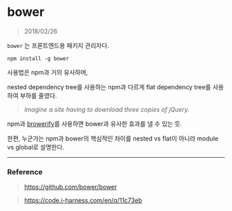 # bower

> 2018/02/26

`bower` 는 프론트엔드용 패키지 관리자다.

```
npm install -g bower
```

사용법은 npm과 거의 유사하며,

nested dependency tree를 사용하는 npm과 다르게 flat dependency tree를 사용하여 부하를 줄였다.

> _Imagine a site having to download three copies of jQuery._

npm과 [browerify](http://browserify.org/)를 사용하면 bower과 유사한 효과를 낼 수 있는 듯.

한편, 누군가는 npm과 bower의 핵심적인 차이를 nested vs flat이 아니라 module vs global로 설명한다.

---

### Reference

> https://github.com/bower/bower

> https://code.i-harness.com/en/q/11c73eb
